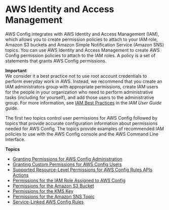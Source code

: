# AWS Identity and Access Management<a name="security-iam"></a>

AWS Config integrates with AWS Identity and Access Management \(IAM\), which allows you to create permission policies to attach to your IAM role, Amazon S3 buckets and Amazon Simple Notification Service \(Amazon SNS\) topics\. You can use AWS Identity and Access Management to create AWS Config permission policies to attach to the IAM roles\. A policy is a set of statements that grants AWS Config permissions\.

**Important**  
We consider it a best practice not to use root account credentials to perform everyday work in AWS\. Instead, we recommend that you create an IAM administrators group with appropriate permissions, create IAM users for the people in your organization who need to perform administrative tasks \(including for yourself\), and add those users to the administrative group\. For more information, see [IAM Best Practices](https://docs.aws.amazon.com/IAM/latest/UserGuide/best-practices.html) in the *IAM User Guide* guide\. 

 The first two topics control user permissions for AWS Config followed by topics that provide accurate configuration information about permissions needed for AWS Config\. The topics provide examples of recommended IAM policies to use with the AWS Config console and the AWS Command Line Interface\.

**Topics**
+ [Granting Permissions for AWS Config Administration](grant-permissions-for-config-administration.md)
+ [Granting Custom Permissions for AWS Config Users](recommended-iam-permissions-using-aws-config-console-cli.md)
+ [Supported Resource\-Level Permissions for AWS Config Rules APIs Actions](supported-resource-level-permissions.md)
+ [Permissions for the IAM Role Assigned to AWS Config](iamrole-permissions.md)
+ [Permissions for the Amazon S3 Bucket](s3-bucket-policy.md)
+ [Permissions for the KMS Key](s3-kms-key-policy.md)
+ [Permissions for the Amazon SNS Topic](sns-topic-policy.md)
+ [Service-Linked AWS Config Rules](service-linked-awsconfig-rules.md)